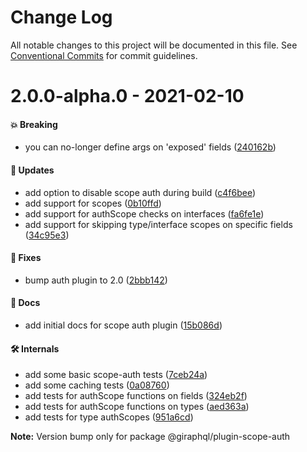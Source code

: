 # Change Log

All notable changes to this project will be documented in this file.
See [Conventional Commits](https://conventionalcommits.org) for commit guidelines.

# 2.0.0-alpha.0 - 2021-02-10

#### 💥 Breaking

- you can no-longer define args on 'exposed' fields ([240162b](https://github.com/hayes/giraphql/commit/240162b))

#### 🚀 Updates

- add option to disable scope auth during build ([c4f6bee](https://github.com/hayes/giraphql/commit/c4f6bee))
- add support for  scopes ([0b10ffd](https://github.com/hayes/giraphql/commit/0b10ffd))
- add support for authScope checks on interfaces ([fa6fe1e](https://github.com/hayes/giraphql/commit/fa6fe1e))
- add support for skipping type/interface scopes on specific fields ([34c95e3](https://github.com/hayes/giraphql/commit/34c95e3))

#### 🐞 Fixes

- bump auth plugin to 2.0 ([2bbb142](https://github.com/hayes/giraphql/commit/2bbb142))

#### 📘 Docs

- add initial docs for scope auth plugin ([15b086d](https://github.com/hayes/giraphql/commit/15b086d))

#### 🛠 Internals

- add some basic scope-auth tests ([7ceb24a](https://github.com/hayes/giraphql/commit/7ceb24a))
- add some caching tests ([0a08760](https://github.com/hayes/giraphql/commit/0a08760))
- add tests for authScope functions on fields ([324eb2f](https://github.com/hayes/giraphql/commit/324eb2f))
- add tests for authScope functions on types ([aed363a](https://github.com/hayes/giraphql/commit/aed363a))
- add tests for type authScopes ([951a6cd](https://github.com/hayes/giraphql/commit/951a6cd))

**Note:** Version bump only for package @giraphql/plugin-scope-auth
